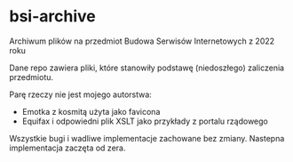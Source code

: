# bsi-archive
Archiwum plików na przedmiot Budowa Serwisów Internetowych z 2022 roku

Dane repo zawiera pliki, które stanowiły podstawę (niedoszłego) zaliczenia przedmiotu.

Parę rzeczy nie jest mojego autorstwa:
* Emotka z kosmitą użyta jako favicona
* Equifax i odpowiedni plik XSLT jako przykłady z portalu rządowego

Wszystkie bugi i wadliwe implementacje zachowane bez zmiany. Nastepna implementacja zaczęta od zera.
